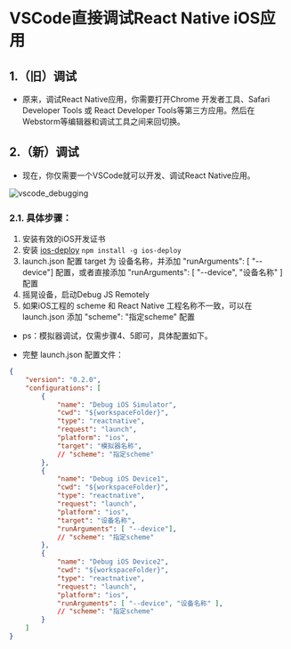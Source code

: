 # VSCode直接调试React Native iOS应用

## 1.（旧）调试

* 原来，调试React Native应用，你需要打开Chrome 开发者工具、Safari Developer Tools 或 React Developer Tools等第三方应用。然后在Webstorm等编辑器和调试工具之间来回切换。

## 2.（新）调试

* 现在，你仅需要一个VSCode就可以开发、调试React Native应用。

 ![vscode_debugging](https://github.com/cp110/Docs/blob/master/React%20Native/Screenshots/vscode_debugging.png)

### 2.1. 具体步骤：

1. 安装有效的iOS开发证书
2. 安装 [ios-deploy](https://www.npmjs.com/package/ios-deploy) `npm install -g ios-deploy`
3. launch.json 配置 target 为 设备名称，并添加 "runArguments": [ "--device"] 配置，或者直接添加 "runArguments": [ "--device", "设备名称" ] 配置
4. 摇晃设备，启动Debug JS Remotely
5. 如果iOS工程的 scheme 和 React Native 工程名称不一致，可以在 launch.json 添加 "scheme": "指定scheme" 配置

* ps：模拟器调试，仅需步骤4、5即可，具体配置如下。

* 完整 launch.json 配置文件：

```json
{
    "version": "0.2.0",
    "configurations": [
        {
            "name": "Debug iOS Simulator",
            "cwd": "${workspaceFolder}",
            "type": "reactnative",
            "request": "launch",
            "platform": "ios",
            "target": "模拟器名称",
            // "scheme": "指定scheme"
        },
        {
            "name": "Debug iOS Device1",
            "cwd": "${workspaceFolder}",
            "type": "reactnative",
            "request": "launch",
            "platform": "ios",
            "target": "设备名称",
            "runArguments": [ "--device"],
            // "scheme": "指定scheme"
        },
        {
            "name": "Debug iOS Device2",
            "cwd": "${workspaceFolder}",
            "type": "reactnative",
            "request": "launch",
            "platform": "ios",
            "runArguments": [ "--device", "设备名称" ],
            // "scheme": "指定scheme"
        }
    ]
}
```
